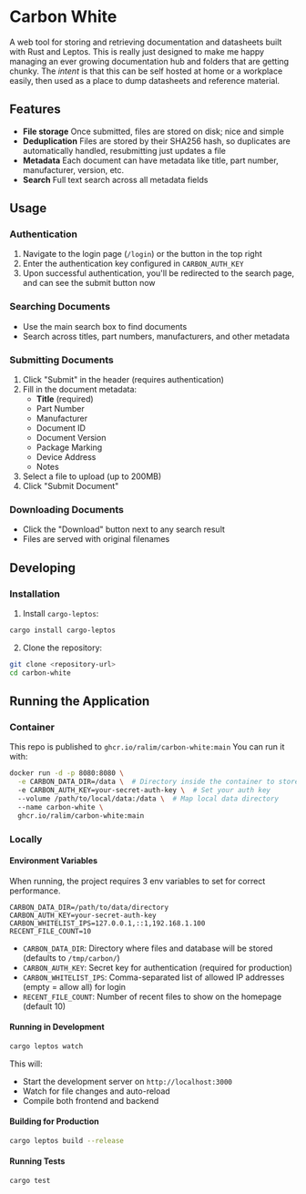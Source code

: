 # Carbon White

A web tool for storing and retrieving documentation and datasheets built with Rust and Leptos.
This is really just designed to make me happy managing an ever growing documentation hub and folders that are getting chunky.
The _intent_ is that this can be self hosted at home or a workplace easily, then used as a place to dump datasheets and reference material.

## Features

- **File storage** Once submitted, files are stored on disk; nice and simple
- **Deduplication** Files are stored by their SHA256 hash, so duplicates are automatically handled, resubmitting just updates a file
- **Metadata** Each document can have metadata like title, part number, manufacturer, version, etc.
- **Search** Full text search across all metadata fields


## Usage

### Authentication

1. Navigate to the login page (`/login`) or the button in the top right
2. Enter the authentication key configured in `CARBON_AUTH_KEY`
3. Upon successful authentication, you'll be redirected to the search page, and can see the submit button now

### Searching Documents

- Use the main search box to find documents
- Search across titles, part numbers, manufacturers, and other metadata


### Submitting Documents

1. Click "Submit" in the header (requires authentication)
2. Fill in the document metadata:
   - **Title** (required)
   - Part Number
   - Manufacturer
   - Document ID
   - Document Version
   - Package Marking
   - Device Address
   - Notes
3. Select a file to upload (up to 200MB)
4. Click "Submit Document"

### Downloading Documents

- Click the "Download" button next to any search result
- Files are served with original filenames

## Developing

### Installation

1. Install `cargo-leptos`:
```sh
cargo install cargo-leptos
```

2. Clone the repository:
```sh
git clone <repository-url>
cd carbon-white
```
## Running the Application

### Container

This repo is published to `ghcr.io/ralim/carbon-white:main`
You can run it with:

```sh
docker run -d -p 8080:8080 \
  -e CARBON_DATA_DIR=/data \  # Directory inside the container to store files
  -e CARBON_AUTH_KEY=your-secret-auth-key \  # Set your auth key
  --volume /path/to/local/data:/data \  # Map local data directory
  --name carbon-white \
  ghcr.io/ralim/carbon-white:main
```

### Locally

#### Environment Variables

When running, the project requires 3 env variables to set for correct performance.

```env
CARBON_DATA_DIR=/path/to/data/directory
CARBON_AUTH_KEY=your-secret-auth-key
CARBON_WHITELIST_IPS=127.0.0.1,::1,192.168.1.100
RECENT_FILE_COUNT=10
```

- `CARBON_DATA_DIR`: Directory where files and database will be stored (defaults to `/tmp/carbon/`)
- `CARBON_AUTH_KEY`: Secret key for authentication (required for production)
- `CARBON_WHITELIST_IPS`: Comma-separated list of allowed IP addresses (empty = allow all) for login
- `RECENT_FILE_COUNT`: Number of recent files to show on the homepage (default 10)

#### Running in Development

```bash
cargo leptos watch
```

This will:
- Start the development server on `http://localhost:3000`
- Watch for file changes and auto-reload
- Compile both frontend and backend

#### Building for Production

```bash
cargo leptos build --release
```

#### Running Tests

```bash
cargo test
```
